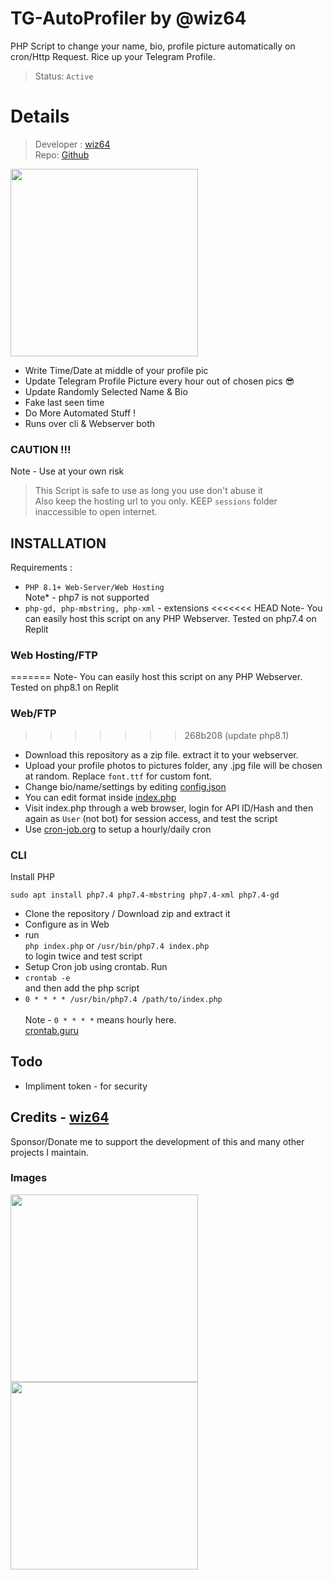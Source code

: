 # TG-AutoProfiler by @wiz64
PHP Script to change your name, bio, profile picture automatically on cron/Http Request. Rice up your Telegram Profile.

> Status: `Active`
# Details
> Developer : [wiz64](https://github.com/wiz64)<br>
> Repo: [Github](https://github.com/wiz64/tg-autoprofiler)
<!-- picture -->
<img src="https://user-images.githubusercontent.com/67432394/199704649-1f1a70a2-8c55-4cb1-8079-e40cfe00523e.png" width="300px">

- Write Time/Date at middle of your profile pic
- Update Telegram Profile Picture every hour out of chosen pics 😎
- Update Randomly Selected Name & Bio
- Fake last seen time
- Do More Automated Stuff !
- Runs over cli & Webserver both

### CAUTION !!!
Note - Use at your own risk
> This Script is safe to use as long you use don't abuse it<br>
Also keep the hosting url to you only. KEEP `sessions` folder inaccessible to open internet.

## INSTALLATION
Requirements :
- `PHP 8.1+ Web-Server/Web Hosting`<br>
Note* - php7 is not supported
- `php-gd, php-mbstring, php-xml` - extensions 
<<<<<<< HEAD
Note- You can easily host this script on any PHP Webserver. Tested on php7.4 on Replit
### Web Hosting/FTP
=======
Note- You can easily host this script on any PHP Webserver. Tested on php8.1 on Replit
### Web/FTP
>>>>>>> 268b208 (update php8.1)
- Download this repository as a zip file. extract it to your webserver.
- Upload your profile photos to pictures folder, any .jpg file will be chosen at random. Replace `font.ttf` for custom font.
- Change bio/name/settings by editing [config.json](config.json)
- You can edit format inside [index.php](index.php)
- Visit index.php through a web browser, login for API ID/Hash and then again as `User` (not bot) for session access, and test the script
- Use [cron-job.org](https://cron-job.org/en/) to setup a hourly/daily cron

### CLI
Install PHP
```
sudo apt install php7.4 php7.4-mbstring php7.4-xml php7.4-gd
```
 - Clone the repository / Download zip and extract it
 - Configure as in Web
 - run <br>
 `php index.php` or `/usr/bin/php7.4 index.php` <br>
 to login twice and test script
 - Setup Cron job using crontab. Run
 - `crontab -e` <br>
 and then add the php script
 - `0 * * * * /usr/bin/php7.4 /path/to/index.php` <br><br>
 Note -  `0 * * * *` means hourly here.<br>
 [crontab.guru](https://crontab.guru/)

## Todo 
- Impliment token - for security

Credits - [wiz64](https://github.com/wiz64)
---
Sponsor/Donate me to support the development of this and many other projects I maintain.
### Images
<p><img src="https://user-images.githubusercontent.com/67432394/199704588-e8682dee-2450-4e95-bf63-16274f4a6989.png" width="300px">
<img src="https://user-images.githubusercontent.com/67432394/199704749-42987753-0c63-4b64-936d-acf1eb17bce1.png" width="300px"></p>
